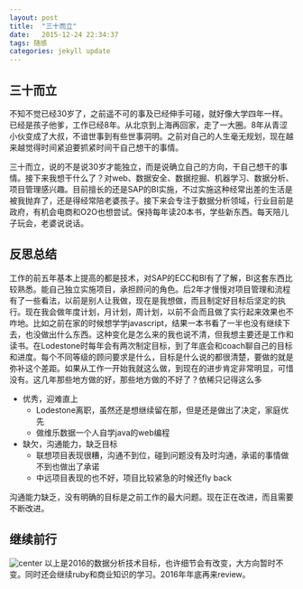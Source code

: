 ```yaml
---
layout: post
title:  "三十而立"
date:   2015-12-24 22:34:37
tags: 随感 
categories: jekyll update
---
```


## 三十而立
不知不觉已经30岁了，之前遥不可的事及已经伸手可碰，就好像大学四年一样。已经是孩子他爹，工作已经8年。从北京到上海再回家，走了一大圈。8年从青涩小伙变成了大叔，不谙世事到有些世事洞明。之前对自己的人生毫无规划，现在越来越觉得时间紧迫要抓紧时间干自己想干的事情。

三十而立，说的不是说30岁才能独立，而是说确立自己的方向，干自己想干的事情。接下来我想干什么了？对web、数据安全、数据挖掘、机器学习、数据分析、项目管理感兴趣。目前擅长的还是SAP的BI实施，不过实施这种经常出差的生活是被我抛弃了，还是得经常陪老婆孩子。接下来会专注于数据分析领域，行业目前是政府，有机会电商和O2O也想尝试。保持每年读20本书，学些新东西。每天陪儿子玩会，老婆说说话。

## 反思总结
工作的前五年基本上提高的都是技术，对SAP的ECC和BI有了了解，BI这套东西比较熟悉。能自己独立实施项目，承担顾问的角色。后2年才慢慢对项目管理和流程有了一些看法，以前是别人让我做，现在是我想做，而且制定好目标后坚定的执行。现在我会做年度计划，月计划，周计划，以前不会而且做了实行起来效果也不咋地。比如之前在家的时候想学学javascript，结果一本书看了一半也没有继续下去，也没做出什么东西。这种变化是怎么来的我也说不清，但我想主要还是工作和读书。在Lodestone时每年会有两次制定目标，到了年底会和coach聊自己的目标和进度。每个不同等级的顾问要求是什么，目标是什么说的都很清楚，要做的就是弥补这个差距。如果从工作一开始我就这么做，到现在的进步肯定非常明显，可惜没有。这几年那些地方做的好，那些地方做的不好了？依稀只记得这么多

- 优秀，迎难直上
    + Lodestone离职，虽然还是想继续留在那，但是还是做出了决定，家庭优先
    + 做维乐数据一个人自学java的web编程
- 缺欠，沟通能力，缺乏目标
    + 联想项目表现很糟，沟通不到位，碰到问题没有及时沟通，承诺的事情做不到也做出了承诺
    + 中远项目表现的也不好，项目比较紧急的时候还fly back

沟通能力缺乏，没有明确的目标是之前工作的最大问题。现在正在改进，而且需要不断改进。

## 继续前行
![center](http://7xowry.com1.z0.glb.clouddn.com/%E7%9B%AE%E6%A0%87.png "目标")
以上是2016的数据分析技术目标，也许细节会有改变，大方向暂时不变。同时还会继续ruby和商业知识的学习。2016年年底再来review。